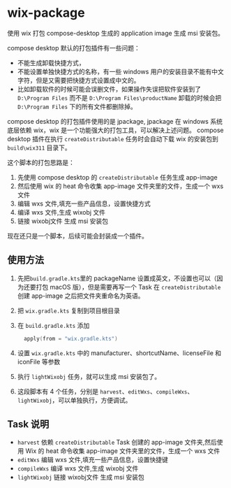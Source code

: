 # wix-package
使用 wix 打包 compose-desktop 生成的 application image 生成 msi 安装包。

compose desktop 默认的打包插件有一些问题：
- 不能生成卸载快捷方式，
- 不能设置单独快捷方式的名称，有一些 windows 用户的安装目录不能有中文字符，但是又需要把快捷方式设置成中文的。
- 比如卸载软件的时候可能会误删文件，如果操作失误把软件安装到了 `D:\Program Files` 而不是 `D:\Program Files\productName` 卸载的时候会把 `D:\Program Files` 下的所有文件都删除掉。

compose desktop 的打包插件使用的是 jpackage, jpackage 在 windows 系统底层依赖 wix，wix 是一个功能强大的打包工具，可以解决上述问题。
compose desktop 插件在执行 `createDistributable` 任务时会自动下载 wix 的安装包到 `build\wix311` 目录下。

这个脚本的打包思路是：
1. 先使用 compose desktop 的 `createDistributable` 任务生成 app-image
2. 然后使用 wix 的 heat 命令收集 app-image 文件夹里的文件，生成一个 wxs 文件
3. 编辑 wxs 文件,填充一些产品信息，设置快捷方式
4. 编译 wxs 文件,生成 wixobj 文件
5. 链接 wixobj文件 生成 msi 安装包


现在还只是一个脚本，后续可能会封装成一个插件。
## 使用方法
1. 先把`build.gradle.kts`里的 packageName 设置成英文，不设置也可以（因为还要打包 macOS 版），但是需要再写一个 Task 在 `createDistributable` 创建 app-image 之后把文件夹重命名为英语。
2. 把 `wix.gradle.kts` 复制到项目根目录
3. 在 `build.gradle.kts` 添加
    ```kotlin
      apply(from = "wix.gradle.kts")
    ```
4. 设置 `wix.gradle.kts` 中的 manufacturer、shortcutName、licenseFile 和 iconFile 等参数

5. 执行 `lightWixobj` 任务，就可以生成 msi 安装包了。
6. 这段脚本有 4 个任务，分别是 `harvest`、`editWxs`、`compileWxs`、`lightWixobj`，可以单独执行，方便调试。

## Task 说明
- `harvest` 依赖 `createDistributable` Task 创建的 app-image 文件夹,然后使用 Wix 的 heat 命令收集 app-image 文件夹里的文件，生成一个 wxs 文件
- `editWxs` 编辑 wxs 文件,填充一些产品信息，设置快捷键
- `compileWxs` 编译 wxs 文件,生成 wixobj 文件
- `lightWixobj` 链接 wixobj文件 生成 msi 安装包
